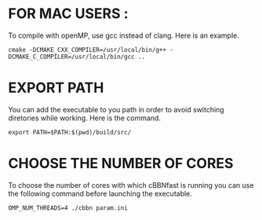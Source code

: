 # FOR MAC USERS :

To compile with openMP, use gcc instead of clang. Here is an example.

    cmake -DCMAKE_CXX_COMPILER=/usr/local/bin/g++ -DCMAKE_C_COMPILER=/usr/local/bin/gcc ..




# EXPORT PATH

You can add the executable to you path in order to avoid switching diretories while working. Here is the command.

    export PATH=$PATH:$(pwd)/build/src/

# CHOOSE THE NUMBER OF CORES

To choose the number of cores with which cBBNfast is running you can use the following command before launching the executable.

    OMP_NUM_THREADS=4 ./cbbn param.ini
